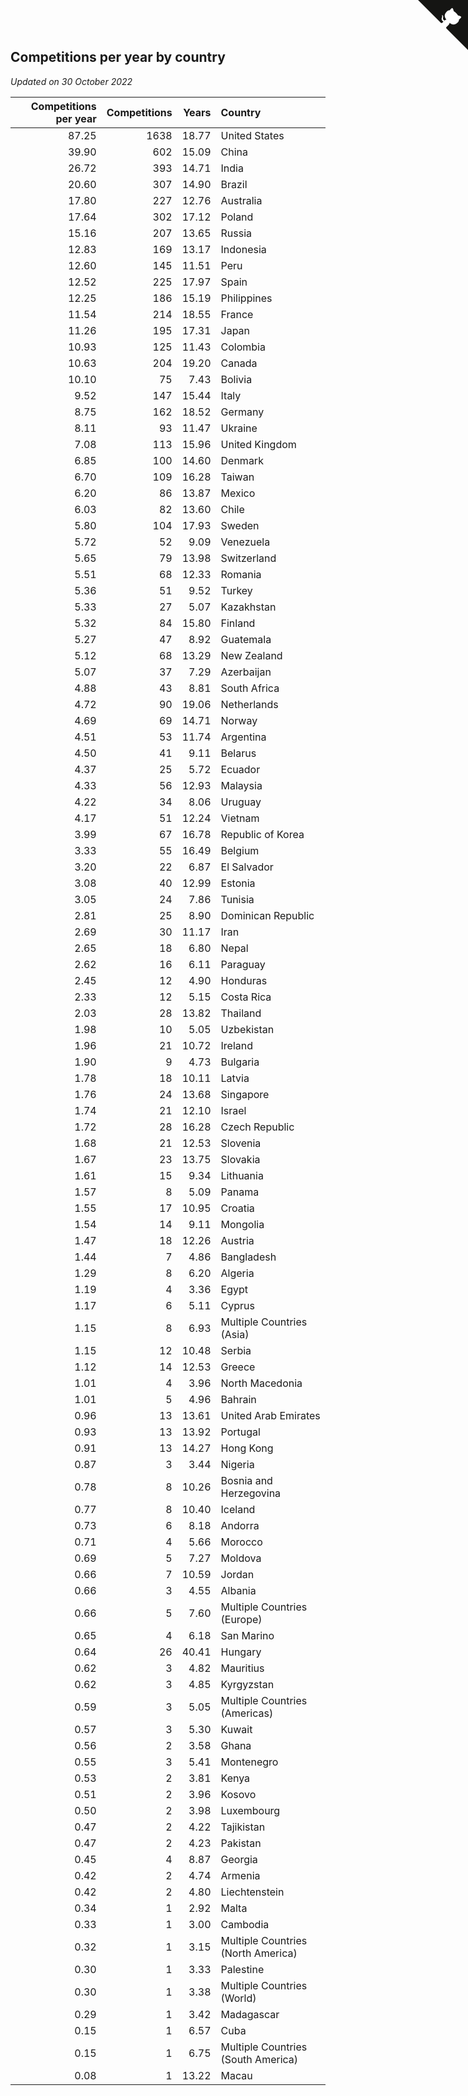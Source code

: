 ## Competitions per year by country

*Updated on 30 October 2022*

| Competitions per year | Competitions | Years | Country |
| ---: | ---: | ---: | :--- |
| 87.25 | 1638 | 18.77 | United States |
| 39.90 | 602 | 15.09 | China |
| 26.72 | 393 | 14.71 | India |
| 20.60 | 307 | 14.90 | Brazil |
| 17.80 | 227 | 12.76 | Australia |
| 17.64 | 302 | 17.12 | Poland |
| 15.16 | 207 | 13.65 | Russia |
| 12.83 | 169 | 13.17 | Indonesia |
| 12.60 | 145 | 11.51 | Peru |
| 12.52 | 225 | 17.97 | Spain |
| 12.25 | 186 | 15.19 | Philippines |
| 11.54 | 214 | 18.55 | France |
| 11.26 | 195 | 17.31 | Japan |
| 10.93 | 125 | 11.43 | Colombia |
| 10.63 | 204 | 19.20 | Canada |
| 10.10 | 75 | 7.43 | Bolivia |
| 9.52 | 147 | 15.44 | Italy |
| 8.75 | 162 | 18.52 | Germany |
| 8.11 | 93 | 11.47 | Ukraine |
| 7.08 | 113 | 15.96 | United Kingdom |
| 6.85 | 100 | 14.60 | Denmark |
| 6.70 | 109 | 16.28 | Taiwan |
| 6.20 | 86 | 13.87 | Mexico |
| 6.03 | 82 | 13.60 | Chile |
| 5.80 | 104 | 17.93 | Sweden |
| 5.72 | 52 | 9.09 | Venezuela |
| 5.65 | 79 | 13.98 | Switzerland |
| 5.51 | 68 | 12.33 | Romania |
| 5.36 | 51 | 9.52 | Turkey |
| 5.33 | 27 | 5.07 | Kazakhstan |
| 5.32 | 84 | 15.80 | Finland |
| 5.27 | 47 | 8.92 | Guatemala |
| 5.12 | 68 | 13.29 | New Zealand |
| 5.07 | 37 | 7.29 | Azerbaijan |
| 4.88 | 43 | 8.81 | South Africa |
| 4.72 | 90 | 19.06 | Netherlands |
| 4.69 | 69 | 14.71 | Norway |
| 4.51 | 53 | 11.74 | Argentina |
| 4.50 | 41 | 9.11 | Belarus |
| 4.37 | 25 | 5.72 | Ecuador |
| 4.33 | 56 | 12.93 | Malaysia |
| 4.22 | 34 | 8.06 | Uruguay |
| 4.17 | 51 | 12.24 | Vietnam |
| 3.99 | 67 | 16.78 | Republic of Korea |
| 3.33 | 55 | 16.49 | Belgium |
| 3.20 | 22 | 6.87 | El Salvador |
| 3.08 | 40 | 12.99 | Estonia |
| 3.05 | 24 | 7.86 | Tunisia |
| 2.81 | 25 | 8.90 | Dominican Republic |
| 2.69 | 30 | 11.17 | Iran |
| 2.65 | 18 | 6.80 | Nepal |
| 2.62 | 16 | 6.11 | Paraguay |
| 2.45 | 12 | 4.90 | Honduras |
| 2.33 | 12 | 5.15 | Costa Rica |
| 2.03 | 28 | 13.82 | Thailand |
| 1.98 | 10 | 5.05 | Uzbekistan |
| 1.96 | 21 | 10.72 | Ireland |
| 1.90 | 9 | 4.73 | Bulgaria |
| 1.78 | 18 | 10.11 | Latvia |
| 1.76 | 24 | 13.68 | Singapore |
| 1.74 | 21 | 12.10 | Israel |
| 1.72 | 28 | 16.28 | Czech Republic |
| 1.68 | 21 | 12.53 | Slovenia |
| 1.67 | 23 | 13.75 | Slovakia |
| 1.61 | 15 | 9.34 | Lithuania |
| 1.57 | 8 | 5.09 | Panama |
| 1.55 | 17 | 10.95 | Croatia |
| 1.54 | 14 | 9.11 | Mongolia |
| 1.47 | 18 | 12.26 | Austria |
| 1.44 | 7 | 4.86 | Bangladesh |
| 1.29 | 8 | 6.20 | Algeria |
| 1.19 | 4 | 3.36 | Egypt |
| 1.17 | 6 | 5.11 | Cyprus |
| 1.15 | 8 | 6.93 | Multiple Countries (Asia) |
| 1.15 | 12 | 10.48 | Serbia |
| 1.12 | 14 | 12.53 | Greece |
| 1.01 | 4 | 3.96 | North Macedonia |
| 1.01 | 5 | 4.96 | Bahrain |
| 0.96 | 13 | 13.61 | United Arab Emirates |
| 0.93 | 13 | 13.92 | Portugal |
| 0.91 | 13 | 14.27 | Hong Kong |
| 0.87 | 3 | 3.44 | Nigeria |
| 0.78 | 8 | 10.26 | Bosnia and Herzegovina |
| 0.77 | 8 | 10.40 | Iceland |
| 0.73 | 6 | 8.18 | Andorra |
| 0.71 | 4 | 5.66 | Morocco |
| 0.69 | 5 | 7.27 | Moldova |
| 0.66 | 7 | 10.59 | Jordan |
| 0.66 | 3 | 4.55 | Albania |
| 0.66 | 5 | 7.60 | Multiple Countries (Europe) |
| 0.65 | 4 | 6.18 | San Marino |
| 0.64 | 26 | 40.41 | Hungary |
| 0.62 | 3 | 4.82 | Mauritius |
| 0.62 | 3 | 4.85 | Kyrgyzstan |
| 0.59 | 3 | 5.05 | Multiple Countries (Americas) |
| 0.57 | 3 | 5.30 | Kuwait |
| 0.56 | 2 | 3.58 | Ghana |
| 0.55 | 3 | 5.41 | Montenegro |
| 0.53 | 2 | 3.81 | Kenya |
| 0.51 | 2 | 3.96 | Kosovo |
| 0.50 | 2 | 3.98 | Luxembourg |
| 0.47 | 2 | 4.22 | Tajikistan |
| 0.47 | 2 | 4.23 | Pakistan |
| 0.45 | 4 | 8.87 | Georgia |
| 0.42 | 2 | 4.74 | Armenia |
| 0.42 | 2 | 4.80 | Liechtenstein |
| 0.34 | 1 | 2.92 | Malta |
| 0.33 | 1 | 3.00 | Cambodia |
| 0.32 | 1 | 3.15 | Multiple Countries (North America) |
| 0.30 | 1 | 3.33 | Palestine |
| 0.30 | 1 | 3.38 | Multiple Countries (World) |
| 0.29 | 1 | 3.42 | Madagascar |
| 0.15 | 1 | 6.57 | Cuba |
| 0.15 | 1 | 6.75 | Multiple Countries (South America) |
| 0.08 | 1 | 13.22 | Macau |


<a href="https://github.com/JustinTimeCuber/wca_statistics" class="github-corner" aria-label="View source on Github"><svg width="80" height="80" viewBox="0 0 250 250" style="fill:#151513; color:#fff; position: absolute; top: 0; border: 0; right: 0;" aria-hidden="true"><path d="M0,0 L115,115 L130,115 L142,142 L250,250 L250,0 Z"></path><path d="M128.3,109.0 C113.8,99.7 119.0,89.6 119.0,89.6 C122.0,82.7 120.5,78.6 120.5,78.6 C119.2,72.0 123.4,76.3 123.4,76.3 C127.3,80.9 125.5,87.3 125.5,87.3 C122.9,97.6 130.6,101.9 134.4,103.2" fill="currentColor" style="transform-origin: 130px 106px;" class="octo-arm"></path><path d="M115.0,115.0 C114.9,115.1 118.7,116.5 119.8,115.4 L133.7,101.6 C136.9,99.2 139.9,98.4 142.2,98.6 C133.8,88.0 127.5,74.4 143.8,58.0 C148.5,53.4 154.0,51.2 159.7,51.0 C160.3,49.4 163.2,43.6 171.4,40.1 C171.4,40.1 176.1,42.5 178.8,56.2 C183.1,58.6 187.2,61.8 190.9,65.4 C194.5,69.0 197.7,73.2 200.1,77.6 C213.8,80.2 216.3,84.9 216.3,84.9 C212.7,93.1 206.9,96.0 205.4,96.6 C205.1,102.4 203.0,107.8 198.3,112.5 C181.9,128.9 168.3,122.5 157.7,114.1 C157.9,116.9 156.7,120.9 152.7,124.9 L141.0,136.5 C139.8,137.7 141.6,141.9 141.8,141.8 Z" fill="currentColor" class="octo-body"></path></svg></a><style>.github-corner:hover .octo-arm{animation:octocat-wave 560ms ease-in-out}@keyframes octocat-wave{0%,100%{transform:rotate(0)}20%,60%{transform:rotate(-25deg)}40%,80%{transform:rotate(10deg)}}@media (max-width:500px){.github-corner:hover .octo-arm{animation:none}.github-corner .octo-arm{animation:octocat-wave 560ms ease-in-out}}</style>
